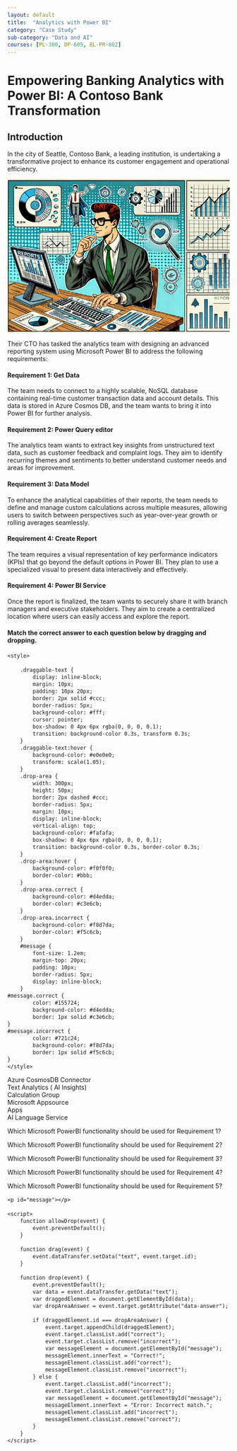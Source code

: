 ```yaml
---
layout: default
title:  "Analytics with Power BI"
category: "Case Study"
sub-category: "Data and AI"
courses: [PL-300, DP-605, BL-PR-802]
---
```

# Empowering Banking Analytics with Power BI: A Contoso Bank Transformation

## Introduction
In the city of Seattle, Contoso Bank, a leading institution, is undertaking a transformative project to enhance its customer engagement and operational efficiency.

<a href="./images/pb1.png">
  <img src="./images/pb1.png" alt="man analysing the reports">
</a>

Their CTO has tasked the analytics team with designing an advanced reporting system using Microsoft Power BI to address the following requirements:

#### Requirement 1: Get Data
The team needs to connect to a highly scalable, NoSQL database containing real-time customer transaction data and account details. This data is stored in Azure Cosmos DB, and the team wants to bring it into Power BI for further analysis.

#### Requirement 2: Power Query editor
The analytics team wants to extract key insights from unstructured text data, such as customer feedback and complaint logs. They aim to identify recurring themes and sentiments to better understand customer needs and areas for improvement.

#### Requirement 3: Data Model
To enhance the analytical capabilities of their reports, the team needs to define and manage custom calculations across multiple measures, allowing users to switch between perspectives such as year-over-year growth or rolling averages seamlessly.

#### Requirement 4: Create Report
The team requires a visual representation of key performance indicators (KPIs) that go beyond the default options in Power BI. They plan to use a specialized visual to present data interactively and effectively.

#### Requirement 4: Power BI Service
Once the report is finalized, the team wants to securely share it with branch managers and executive stakeholders. They aim to create a centralized location where users can easily access and explore the report.


#### Match the correct answer to each question below by dragging and dropping.

<html lang="en">
<head>
    <meta charset="UTF-8">
    <meta name="viewport" content="width=device-width, initial-scale=1.0">
    
    <style>

        .draggable-text {
            display: inline-block;
            margin: 10px;
            padding: 10px 20px;
            border: 2px solid #ccc;
            border-radius: 5px;
            background-color: #fff;
            cursor: pointer;
            box-shadow: 0 4px 6px rgba(0, 0, 0, 0.1);
            transition: background-color 0.3s, transform 0.3s;
        }
        .draggable-text:hover {
            background-color: #e0e0e0;
            transform: scale(1.05);
        }
        .drop-area {
            width: 300px;
            height: 50px;
            border: 2px dashed #ccc;
            border-radius: 5px;
            margin: 10px;
            display: inline-block;
            vertical-align: top;
            background-color: #fafafa;
            box-shadow: 0 4px 6px rgba(0, 0, 0, 0.1);
            transition: background-color 0.3s, border-color 0.3s;
        }
        .drop-area:hover {
            background-color: #f0f0f0;
            border-color: #bbb;
        }
        .drop-area.correct {
            background-color: #d4edda;
            border-color: #c3e6cb;
        }
        .drop-area.incorrect {
            background-color: #f8d7da;
            border-color: #f5c6cb;
        }
        #message {
            font-size: 1.2em;
            margin-top: 20px;
            padding: 10px;
            border-radius: 5px;
            display: inline-block;
        }
    #message.correct {
            color: #155724;
            background-color: #d4edda;
            border: 1px solid #c3e6cb;
    }
    #message.incorrect {
            color: #721c24;
            background-color: #f8d7da;
            border: 1px solid #f5c6cb;
    }
    </style>
</head>
<body>
    <div>
        <div class="draggable-text" draggable="true" ondragstart="drag(event)" id="azureDataFabrics">Azure CosmosDB Connector</div>
        <div class="draggable-text" draggable="true" ondragstart="drag(event)" id="azureSynapse">Text Analytics ( AI Insights)</div>
        <div class="draggable-text" draggable="true" ondragstart="drag(event)" id="crmSocialSales">Calculation Group</div>
        <div class="draggable-text" draggable="true" ondragstart="drag(event)" id="azurePurview">Microsoft Appsource</div>
        <div class="draggable-text" draggable="true" ondragstart="drag(event)" id="synapseSpark">Apps</div>
        <div class="draggable-text" draggable="true" ondragstart="drag(event)" id="synapseSpark1">AI Language Service</div>
    </div>
    <div>
        <p>Which Microsoft PowerBI functionality should be used for Requirement 1?</p>
        <div class="drop-area" ondrop="drop(event)" ondragover="allowDrop(event)" data-answer="azureDataFabrics"></div>
    </div>
    <div>
        <p>Which Microsoft PowerBI functionality should be used for Requirement 2?</p>
        <div class="drop-area" ondrop="drop(event)" ondragover="allowDrop(event)" data-answer="azureSynapse"></div>
    </div>
    <div>
        <p>Which Microsoft PowerBI functionality should be used for Requirement 3?</p>
        <div class="drop-area" ondrop="drop(event)" ondragover="allowDrop(event)" data-answer="crmSocialSales"></div>
    </div>
    <div>
        <p>Which Microsoft PowerBI functionality should be used for Requirement 4?</p>
        <div class="drop-area" ondrop="drop(event)" ondragover="allowDrop(event)" data-answer="azurePurview"></div>
    </div>
     <div>
        <p>Which Microsoft PowerBI functionality should be used for Requirement 5?</p>
        <div class="drop-area" ondrop="drop(event)" ondragover="allowDrop(event)" data-answer="synapseSpark"></div>
    </div>
   
    <p id="message"></p>

    <script>
        function allowDrop(event) {
            event.preventDefault();
        }

        function drag(event) {
            event.dataTransfer.setData("text", event.target.id);
        }

        function drop(event) {
            event.preventDefault();
            var data = event.dataTransfer.getData("text");
            var draggedElement = document.getElementById(data);
            var dropAreaAnswer = event.target.getAttribute("data-answer");

            if (draggedElement.id === dropAreaAnswer) {
                event.target.appendChild(draggedElement);
                event.target.classList.add("correct");
                event.target.classList.remove("incorrect");
                var messageElement = document.getElementById("message");
                messageElement.innerText = "Correct!";
                messageElement.classList.add("correct");
                messageElement.classList.remove("incorrect");
            } else {
                event.target.classList.add("incorrect");
                event.target.classList.remove("correct");
                var messageElement = document.getElementById("message");
                messageElement.innerText = "Error: Incorrect match.";
                messageElement.classList.add("incorrect");
                messageElement.classList.remove("correct");
            }
        }
    </script>
</body>
</html>

